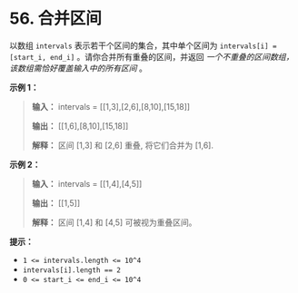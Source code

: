 # 56. 合并区间

以数组 `intervals` 表示若干个区间的集合，其中单个区间为 `intervals[i] = [start_i, end_i]` 。请你合并所有重叠的区间，并返回 _一个不重叠的区间数组，该数组需恰好覆盖输入中的所有区间_ 。

**示例 1：**

> **输入：** intervals = \[\[1,3],\[2,6],\[8,10],\[15,18]]
>
> **输出：** \[\[1,6],\[8,10],\[15,18]]
>
> **解释：** 区间 \[1,3] 和 \[2,6] 重叠, 将它们合并为 \[1,6]\.

**示例 2：**

> **输入：** intervals = \[\[1,4],\[4,5]]
>
> **输出：** \[\[1,5]]
>
> **解释：** 区间 \[1,4] 和 \[4,5] 可被视为重叠区间。

**提示：**

*   `1 <= intervals.length <= 10^4`
*   `intervals[i].length == 2`
*   `0 <= start_i <= end_i <= 10^4`